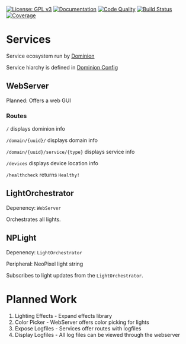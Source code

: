 [![License: GPL v3](https://img.shields.io/badge/License-GPLv3-blue.svg)](https://www.gnu.org/licenses/gpl-3.0)
[![Documentation](https://godoc.org/github.com/jmbarzee/services?status.svg)](https://godoc.org/github.com/jmbarzee/services)
[![Code Quality](https://goreportcard.com/badge/github.com/jmbarzee/services)](https://goreportcard.com/report/github.com/jmbarzee/services)
[![Build Status](https://github.com/jmbarzee/services/workflows/build/badge.svg)](https://github.com/jmbarzee/services/actions)
[![Coverage](https://codecov.io/gh/jmbarzee/services/branch/master/graph/badge.svg)](https://codecov.io/gh/jmbarzee/services)


# Services
Service ecosystem run by [Dominion](github.com/jmbarzee/dominion)

Service hiarchy is defined in [Dominion Config](../main/cmd/exconfig/ex.config.toml)



## WebServer
Planned: Offers a web GUI

### Routes
`/` displays dominion info

`/domain/{uuid}/` displays domain info

`/domain/{uuid}/service/{type}` displays service info

`/devices` displays device location info

`/healthcheck` returns `Healthy!`


## LightOrchestrator
Depenency: `WebServer`

Orchestrates all lights.


## NPLight
Depenency: `LightOrchestrator`

Peripheral: NeoPixel light string

Subscribes to light updates from the `LightOrchestrator`.




# Planned Work
1. Lighting Effects - Expand effects library
2. Color Picker - WebServer offers color picking for lights
3. Expose Logfiles - Services offer routes with logfiles
4. Display Logfiles - All log files can be viewed through the webserver
